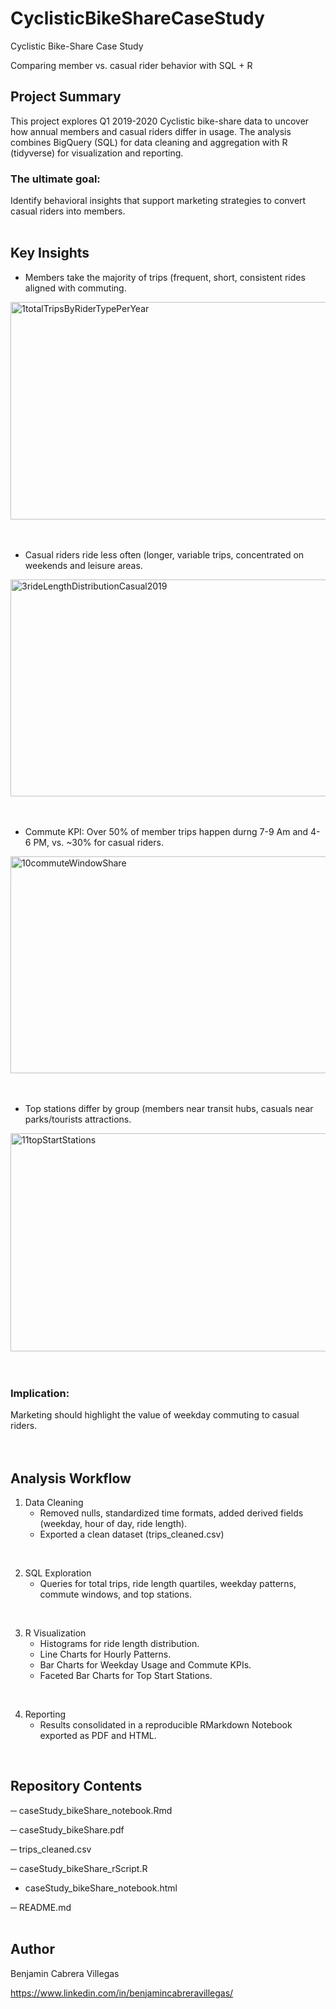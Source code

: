 # CyclisticBikeShareCaseStudy

Cyclistic Bike-Share Case Study

Comparing member vs. casual rider behavior with SQL + R

## Project Summary
This project explores Q1 2019-2020 Cyclistic bike-share data to uncover how annual members and casual riders differ in usage.
The analysis combines BigQuery (SQL) for data cleaning and aggregation with R (tidyverse) for visualization and reporting.

### The ultimate goal:
Identify behavioral insights that support marketing strategies to convert casual riders into members.
<br />
<br />
## Key Insights

- Members take the majority of trips (frequent, short, consistent rides aligned with commuting.
<img width="562" height="348" alt="1totalTripsByRiderTypePerYear" src="https://github.com/user-attachments/assets/fa94b9e4-5ab7-4bd0-8f3c-698e8533dd12" />
<br />
<br />
<br />

- Casual riders ride less often (longer, variable trips, concentrated on weekends and leisure areas.
<img width="561" height="347" alt="3rideLengthDistributionCasual2019" src="https://github.com/user-attachments/assets/48057577-0fd3-450a-8318-9114fd60b22f" />
<br />
<br />
<br />

- Commute KPI: Over 50% of member trips happen durng 7-9 Am and 4-6 PM, vs. ~30% for casual riders.
<img width="563" height="347" alt="10commuteWindowShare" src="https://github.com/user-attachments/assets/66ac30cc-a136-4f77-95a0-c63456ce3c84" />
<br />
<br />
<br />

- Top stations differ by group (members near transit hubs, casuals near parks/tourists attractions.
<img width="563" height="349" alt="11topStartStations" src="https://github.com/user-attachments/assets/b4bb785b-9558-43ce-8e18-6c3d0a021769" />
<br />
<br />
<br />

### Implication: 
Marketing should highlight the value of weekday commuting to casual riders. 
<br />
<br />
<br />

## Analysis Workflow
1. Data Cleaning
   - Removed nulls, standardized time formats, added derived fields (weekday, hour of day, ride length).
   - Exported a clean dataset (trips_cleaned.csv)
<br />

2. SQL Exploration
   - Queries for total trips, ride length quartiles, weekday patterns, commute windows, and top stations.
<br />

3. R Visualization
   - Histograms for ride length distribution.
   - Line Charts for Hourly Patterns.
   - Bar Charts for Weekday Usage and Commute KPIs.
   - Faceted Bar Charts for Top Start Stations.
<br />
  
4. Reporting
   - Results consolidated in a reproducible RMarkdown Notebook exported as PDF and HTML.
<br />


## Repository Contents
─ caseStudy_bikeShare_notebook.Rmd

─ caseStudy_bikeShare.pdf

─ trips_cleaned.csv

─ caseStudy_bikeShare_rScript.R

- caseStudy_bikeShare_notebook.html

─ README.md
<br />
<br />

## Author
Benjamin Cabrera Villegas

https://www.linkedin.com/in/benjamincabreravillegas/


